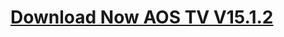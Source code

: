 <h1><a href="https://github.com/aospilat/aostv/blob/master/aos_tv_15.1.2.apk?raw=true">Download Now AOS TV V15.1.2</a></h1>
